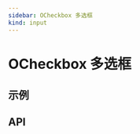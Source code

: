 ```yaml
---
sidebar: OCheckbox 多选框
kind: input
---
```


# OCheckbox 多选框

## 示例

<!-- @usage CheckboxUsage -->
<!-- @case CheckboxGroup -->
<!-- @case CheckboxIndeterminate -->

## API

<!-- @api OCheckbox -->
<!-- @api ../../checkbox-group/__docs__/OCheckboxGroup -->
